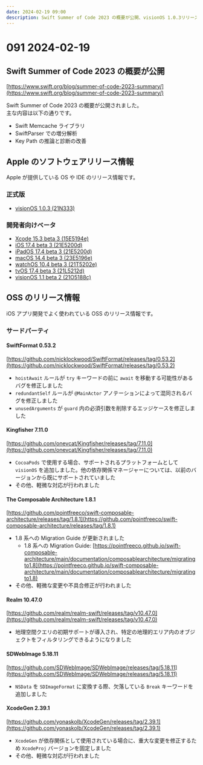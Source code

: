 ```yaml
---
date: 2024-02-19 09:00
description: Swift Summer of Code 2023 の概要が公開、visionOS 1.0.3リリースほか
---
```

# 091 2024-02-19

## Swift Summer of Code 2023 の概要が公開

[https://www.swift.org/blog/summer-of-code-2023-summary/](https://www.swift.org/blog/summer-of-code-2023-summary/)

Swift Summer of Code 2023 の概要が公開されました。  
主な内容は以下の通りです。

- Swift Memcache ライブラリ
- SwiftParser での増分解析
- Key Path の推論と診断の改善

## Apple のソフトウェアリリース情報

Apple が提供している OS や IDE のリリース情報です。

### 正式版

- [visionOS 1.0.3 (21N333)](https://developer.apple.com/news/releases/?id=02122024a)

### 開発者向けベータ

- [Xcode 15.3 beta 3 (15E5194e)](https://developer.apple.com/news/releases/?id=02132024g)
- [iOS 17.4 beta 3 (21E5200d)](https://developer.apple.com/news/releases/?id=02132024f)
- [iPadOS 17.4 beta 3 (21E5200d)](https://developer.apple.com/news/releases/?id=02132024e)
- [macOS 14.4 beta 3 (23E5196e)](https://developer.apple.com/news/releases/?id=02132024d)
- [watchOS 10.4 beta 3 (21T5202e)](https://developer.apple.com/news/releases/?id=02132024a)
- [tvOS 17.4 beta 3 (21L5212d)](https://developer.apple.com/news/releases/?id=02132024c)
- [visionOS 1.1 beta 2 (21O5188c)](https://developer.apple.com/news/releases/?id=02132024b)

## OSS のリリース情報

iOS アプリ開発でよく使われている OSS のリリース情報です。

### サードパーティ

#### SwiftFormat 0.53.2

[https://github.com/nicklockwood/SwiftFormat/releases/tag/0.53.2](https://github.com/nicklockwood/SwiftFormat/releases/tag/0.53.2)

- `hoistAwait` ルールが `try` キーワードの前に `await` を移動する可能性があるバグを修正しました
- `redundantSelf` ルールが `@MainActor` アノテーションによって混同されるバグを修正しました
- `unusedArguments` が `guard` 内の必須引数を削除するエッジケースを修正しました

#### Kingfisher 7.11.0

[https://github.com/onevcat/Kingfisher/releases/tag/7.11.0](https://github.com/onevcat/Kingfisher/releases/tag/7.11.0)

- `CocoaPods` で使用する場合、サポートされるプラットフォームとして `visionOS` を追加しました。他の依存関係マネージャーについては、以前のバージョンから既にサポートされていました
- その他、軽微な対応が行われました

#### The Composable Architecture 1.8.1

[https://github.com/pointfreeco/swift-composable-architecture/releases/tag/1.8.1](https://github.com/pointfreeco/swift-composable-architecture/releases/tag/1.8.1)

- 1.8 系への Migration Guide が更新されました
  - 1.8 系への Migration Guide: [https://pointfreeco.github.io/swift-composable-architecture/main/documentation/composablearchitecture/migratingto1.8](https://pointfreeco.github.io/swift-composable-architecture/main/documentation/composablearchitecture/migratingto1.8)
- その他、軽微な変更や不具合修正が行われました

#### Realm 10.47.0

[https://github.com/realm/realm-swift/releases/tag/v10.47.0](https://github.com/realm/realm-swift/releases/tag/v10.47.0)

- 地理空間クエリの初期サポートが導入され、特定の地理的エリア内のオブジェクトをフィルタリングできるようになりました

#### SDWebImage 5.18.11

[https://github.com/SDWebImage/SDWebImage/releases/tag/5.18.11](https://github.com/SDWebImage/SDWebImage/releases/tag/5.18.11)

- `NSData` を `SDImageFormat` に変換する際、欠落している `Break` キーワードを追加しました

#### XcodeGen 2.39.1

[https://github.com/yonaskolb/XcodeGen/releases/tag/2.39.1](https://github.com/yonaskolb/XcodeGen/releases/tag/2.39.1)

- `XcodeGen` が依存関係として使用されている場合に、重大な変更を修正するため `XcodeProj` バージョンを固定しました
- その他、軽微な対応が行われました
